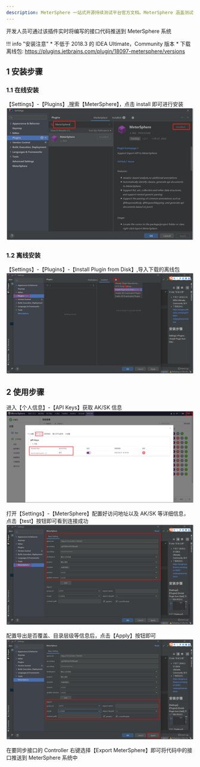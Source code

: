```yaml
---
description: MeterSphere 一站式开源持续测试平台官方文档。MeterSphere 涵盖测试管理、接口测试、UI 测试和性能测试等功能，全面兼容 JMeter、Selenium 等主流开源标准，有效助力开发和测试团队充分利用云弹性进行高度可 扩展的自动化测试，加速高质量的软件交付。
---
```


开发人员可通过该插件实时将编写的接口代码推送到 MeterSphere 系统

!!! info "安装注意"
    * 不低于 2018.3 的 IDEA Ultimate，Community 版本
    * 下载离线包: https://plugins.jetbrains.com/plugin/18097-metersphere/versions

## 1 安装步骤
### 1.1 在线安装
【Settings】-【Plugins】,搜索【MeterSphere】，点击 install 即可进行安装
![录制](../../img/user_manual/plugin_use/idea_plugin/idea_plugin_4.png)

### 1.2 离线安装
【Settings】-【Plugins】-【Install Plugin from Disk】,导入下载的离线包
![录制](../../img/user_manual/plugin_use/idea_plugin/idea_plugin_1.png)

## 2 使用步骤
进入【个人信息】-【API Keys】获取 AK/SK 信息 <br>
![录制](../../img/user_manual/plugin_use/idea_plugin/idea_plugin_5.png)

打开【Settings】-【MeterSphere】配置好访问地址以及 AK/SK 等详细信息，点击【test】按钮即可看到连接成功
![录制](../../img/user_manual/plugin_use/idea_plugin/idea_plugin_2.png)

配置导出是否覆盖、目录层级等信息后，点击【Apply】按钮即可
![录制](../../img/user_manual/plugin_use/idea_plugin/idea_plugin_3.png)

在要同步接口的 Controller 右键选择【Export MeterSphere】即可将代码中的接口推送到 MeterSphere 系统中